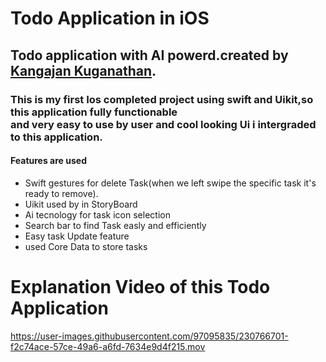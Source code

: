 <h1>Todo Application in iOS</h1>

<h2>Todo application with AI powerd.created by <a href="https://github.com/Kangajan18?tab=achievements">Kangajan Kuganathan</a>.</h2>

<h3>This is my first Ios completed project using swift and Uikit,so this application fully functionable</br> and very easy to use by user and cool looking Ui i intergraded to this application.


<h4>Features are used</h4> 

<ul>
  <li>Swift gestures for delete Task(when we left swipe the specific task it's ready to remove).</li>
  <li>Uikit used by in StoryBoard</li>
  <li>Ai tecnology for task icon selection</li>
  <li>Search bar to find Task easly and efficiently</li>
  <li>Easy task Update feature</li>
  <li>used Core Data to store tasks</li>
</ul>
 
  
<h1>Explanation Video of this Todo Application</h1>



https://user-images.githubusercontent.com/97095835/230766701-f2c74ace-57ce-49a6-a6fd-7634e9d4f215.mov

